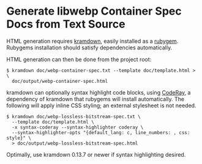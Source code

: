 # Generate libwebp Container Spec Docs from Text Source

HTML generation requires [kramdown](https://kramdown.gettalong.org/), easily
installed as a [rubygem](https://rubygems.org/). Rubygems installation should
satisfy dependencies automatically.

HTML generation can then be done from the project root:

```shell
$ kramdown doc/webp-container-spec.txt --template doc/template.html > \
  doc/output/webp-container-spec.html
```

kramdown can optionally syntax highlight code blocks, using
[CodeRay](https://github.com/rubychan/coderay), a dependency of kramdown that
rubygems will install automatically. The following will apply inline CSS
styling; an external stylesheet is not needed.

```shell
$ kramdown doc/webp-lossless-bitstream-spec.txt \
  --template doc/template.html \
  -x syntax-coderay --syntax-highlighter coderay \
  --syntax-highlighter-opts "{default_lang: c, line_numbers: , css: style}" \
  > doc/output/webp-lossless-bitstream-spec.html
```

Optimally, use kramdown 0.13.7 or newer if syntax highlighting desired.
